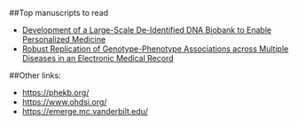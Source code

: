 ##Top manuscripts to read
- [Development of a Large-Scale De-Identified DNA Biobank to Enable Personalized Medicine](https://www.ncbi.nlm.nih.gov/pmc/articles/PMC3763939/)
- [Robust Replication of Genotype-Phenotype Associations across Multiple Diseases in an Electronic Medical Record](https://www.ncbi.nlm.nih.gov/pmc/articles/PMC2850440/)

##Other links:
- <https://phekb.org/>
- <https://www.ohdsi.org/>
- <https://emerge.mc.vanderbilt.edu/>
